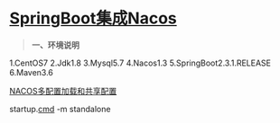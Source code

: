 # [SpringBoot集成Nacos](https://www.cnblogs.com/runningA/p/13654777.html)

> **一、环境说明**

1.CentOS7
2.Jdk1.8
3.Mysql5.7
4.Nacos1.3
5.SpringBoot2.3.1.RELEASE
6.Maven3.6



[NACOS多配置加载和共享配置](https://www.freesion.com/article/8623164910/)





startup.[cmd](https://so.csdn.net/so/search?q=cmd&spm=1001.2101.3001.7020) -m standalone











